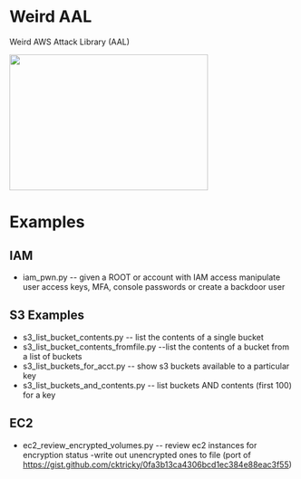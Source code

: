 # Weird AAL
Weird AWS Attack Library (AAL) 

<img src="http://earnthis.net/wp-content/uploads/2013/12/150490_large.jpg"  align="center" height="240" width="350">

# Examples

## IAM
- iam_pwn.py  -- given a ROOT or account with IAM access manipulate user access keys, MFA, console passwords or create a backdoor user

## S3 Examples

- s3_list_bucket_contents.py  -- list the contents of a single bucket
- s3_list_bucket_contents_fromfile.py  --list the contents of a bucket from a list of buckets
- s3_list_buckets_for_acct.py -- show s3 buckets available to a particular key
- s3_list_buckets_and_contents.py -- list buckets AND contents (first 100) for a key

## EC2
- ec2_review_encrypted_volumes.py -- review ec2 instances for encryption status -write out unencrypted ones to file
     (port of https://gist.github.com/cktricky/0fa3b13ca4306bcd1ec384e88eac3f55)




